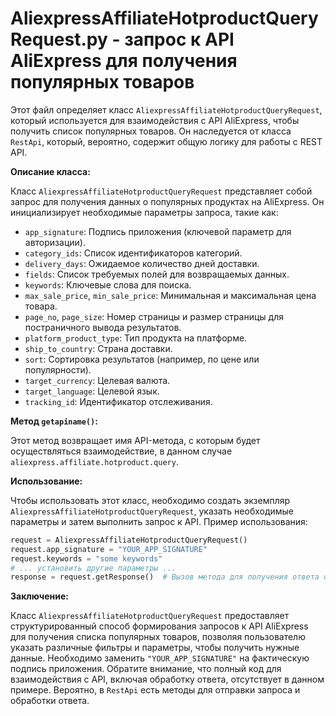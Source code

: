 # AliexpressAffiliateHotproductQueryRequest.py - запрос к API AliExpress для получения популярных товаров

Этот файл определяет класс `AliexpressAffiliateHotproductQueryRequest`, который используется для взаимодействия с API AliExpress, чтобы получить список популярных товаров. Он наследуется от класса `RestApi`, который, вероятно, содержит общую логику для работы с REST API.

**Описание класса:**

Класс `AliexpressAffiliateHotproductQueryRequest` представляет собой запрос для получения данных о популярных продуктах на AliExpress.  Он инициализирует необходимые параметры запроса, такие как:

* `app_signature`: Подпись приложения (ключевой параметр для авторизации).
* `category_ids`: Список идентификаторов категорий.
* `delivery_days`: Ожидаемое количество дней доставки.
* `fields`: Список требуемых полей для возвращаемых данных.
* `keywords`: Ключевые слова для поиска.
* `max_sale_price`, `min_sale_price`: Минимальная и максимальная цена товара.
* `page_no`, `page_size`: Номер страницы и размер страницы для постраничного вывода результатов.
* `platform_product_type`: Тип продукта на платформе.
* `ship_to_country`: Страна доставки.
* `sort`: Сортировка результатов (например, по цене или популярности).
* `target_currency`: Целевая валюта.
* `target_language`: Целевой язык.
* `tracking_id`: Идентификатор отслеживания.

**Метод `getapiname()`:**

Этот метод возвращает имя API-метода, с которым будет осуществляться взаимодействие, в данном случае `aliexpress.affiliate.hotproduct.query`.

**Использование:**

Чтобы использовать этот класс, необходимо создать экземпляр `AliexpressAffiliateHotproductQueryRequest`, указать необходимые параметры и затем выполнить запрос к API.  Пример использования:

```python
request = AliexpressAffiliateHotproductQueryRequest()
request.app_signature = "YOUR_APP_SIGNATURE"
request.keywords = "some keywords"
# ... установить другие параметры ...
response = request.getResponse()  # Вызов метода для получения ответа от API
```

**Заключение:**

Класс `AliexpressAffiliateHotproductQueryRequest` предоставляет структурированный способ формирования запросов к API AliExpress для получения списка популярных товаров, позволяя пользователю указать различные фильтры и параметры, чтобы получить нужные данные.  Необходимо заменить `"YOUR_APP_SIGNATURE"` на фактическую подпись приложения.  Обратите внимание, что полный код для взаимодействия с API, включая обработку ответа, отсутствует в данном примере.  Вероятно, в `RestApi` есть методы для отправки запроса и обработки ответа.